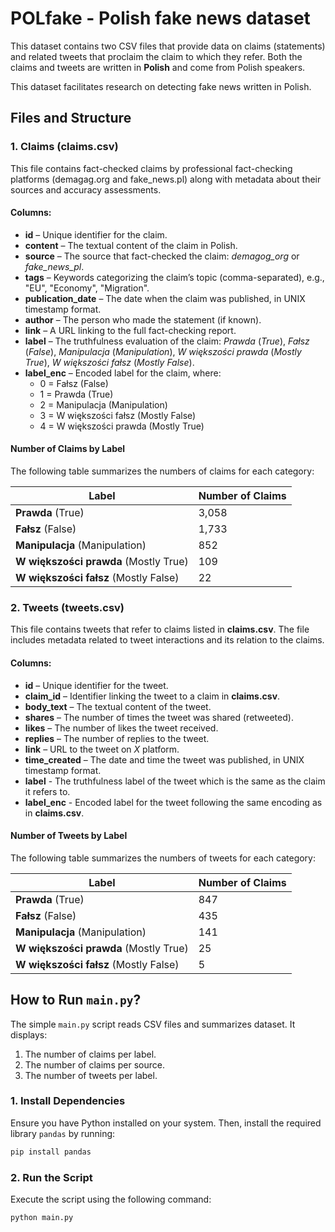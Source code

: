 # POLfake - Polish fake news dataset

This dataset contains two CSV files that provide data on claims (statements) and related tweets that proclaim the claim to which they refer. Both the claims and tweets are written in **Polish** and come from Polish speakers.

This dataset facilitates research on detecting fake news written in Polish.

## Files and Structure

### **1. Claims (claims.csv)**
This file contains fact-checked claims by professional fact-checking platforms (demagag.org and fake_news.pl) along with metadata about their sources and accuracy assessments.

#### Columns:
- **id** – Unique identifier for the claim.
- **content** – The textual content of the claim in Polish.
- **source** – The source that fact-checked the claim: *demagog_org* or *fake_news_pl*.
- **tags** – Keywords categorizing the claim’s topic (comma-separated), e.g., "EU", "Economy", "Migration".
- **publication_date** – The date when the claim was published, in UNIX timestamp format.
- **author** – The person who made the statement (if known).
- **link** – A URL linking to the full fact-checking report.
- **label** – The truthfulness evaluation of the claim: *Prawda* (*True*), *Fałsz* (*False*), *Manipulacja* (*Manipulation*), *W większości prawda* (*Mostly True*), *W większości fałsz* (*Mostly False*).
- **label_enc** – Encoded label for the claim, where:
  - 0 = Fałsz (False)
  - 1 = Prawda (True)
  - 2 = Manipulacja (Manipulation)
  - 3 = W większości fałsz (Mostly False)
  - 4 = W większości prawda (Mostly True)

#### Number of Claims by Label
The following table summarizes the numbers of claims for each category:

| Label                  | Number of Claims |
|------------------------|-----------------|
| **Prawda** (True)      | 3,058           |
| **Fałsz** (False)      | 1,733           |
| **Manipulacja** (Manipulation) | 852   |
| **W większości prawda** (Mostly True) | 109 |
| **W większości fałsz** (Mostly False) | 22 |

### 2. Tweets (tweets.csv)
This file contains tweets that refer to claims listed in **claims.csv**. The file includes metadata related to tweet interactions and its relation to the claims.

#### Columns:
- **id** – Unique identifier for the tweet.
- **claim_id** – Identifier linking the tweet to a claim in **claims.csv**.
- **body_text** – The textual content of the tweet.
- **shares** – The number of times the tweet was shared (retweeted).
- **likes** – The number of likes the tweet received.
- **replies** – The number of replies to the tweet.
- **link** – URL to the tweet on *X* platform.
- **time_created** – The date and time the tweet was published, in UNIX timestamp format.
- **label** - The truthfulness label of the tweet which is the same as the claim it refers to.
- **label_enc** - Encoded label for the tweet following the same encoding as in **claims.csv**.

#### Number of Tweets by Label
The following table summarizes the numbers of tweets for each category:

| Label                  | Number of Claims |
|------------------------|-----------------|
| **Prawda** (True)      | 847          |
| **Fałsz** (False)      | 435         |
| **Manipulacja** (Manipulation) | 141   |
| **W większości prawda** (Mostly True) | 25 |
| **W większości fałsz** (Mostly False) | 5 |

## How to Run `main.py`?

The simple `main.py` script reads CSV files and summarizes dataset. It displays:
1. The number of claims per label.
2. The number of claims per source.
3. The number of tweets per label.

### 1. Install Dependencies
Ensure you have Python installed on your system. Then, install the required library `pandas` by running:
```bash
pip install pandas
```

### 2. Run the Script
Execute the script using the following command:
```bash
python main.py
```

